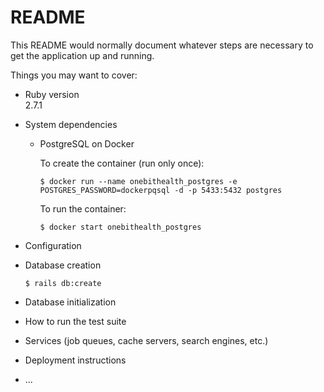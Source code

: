 # README

This README would normally document whatever steps are necessary to get the
application up and running.

Things you may want to cover:

* Ruby version  
  2.7.1

* System dependencies

  - PostgreSQL on Docker  

    To create the container (run only once):  

      `$ docker run --name onebithealth_postgres -e POSTGRES_PASSWORD=dockerpqsql -d -p 5433:5432 postgres`

    To run the container:  

      `$ docker start onebithealth_postgres`

* Configuration

* Database creation  

    `$ rails db:create`

* Database initialization

* How to run the test suite

* Services (job queues, cache servers, search engines, etc.)

* Deployment instructions

* ...
